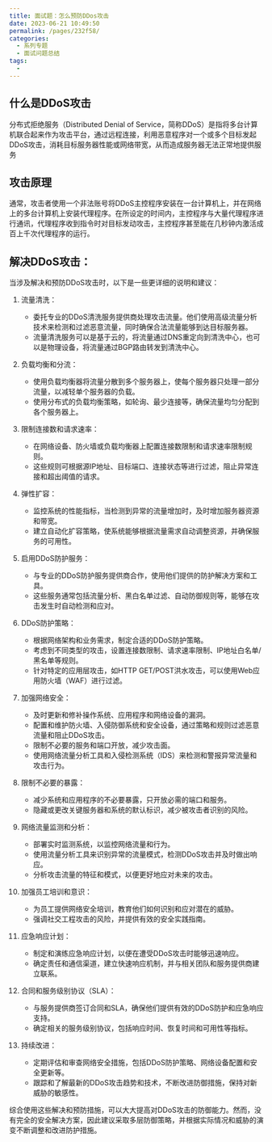 ```yaml
---
title: 面试题：怎么预防DDos攻击
date: 2023-06-21 10:49:50
permalink: /pages/232f58/
categories:
  - 系列专题
  - 面试问题总结
tags:
  - 
---
```

## 什么是DDoS攻击
分布式拒绝服务（Distributed Denial of Service，简称DDoS）是指将多台计算机联合起来作为攻击平台，通过远程连接，利用恶意程序对一个或多个目标发起DDoS攻击，消耗目标服务器性能或网络带宽，从而造成服务器无法正常地提供服务  
## 攻击原理
通常，攻击者使用一个非法账号将DDoS主控程序安装在一台计算机上，并在网络上的多台计算机上安装代理程序。在所设定的时间内，主控程序与大量代理程序进行通讯，代理程序收到指令时对目标发动攻击，主控程序甚至能在几秒钟内激活成百上千次代理程序的运行。

## 解决DDoS攻击：

当涉及解决和预防DDoS攻击时，以下是一些更详细的说明和建议：

1. 流量清洗：
   - 委托专业的DDoS清洗服务提供商处理攻击流量。他们使用高级流量分析技术来检测和过滤恶意流量，同时确保合法流量能够到达目标服务器。
   - 流量清洗服务可以是基于云的，将流量通过DNS重定向到清洗中心，也可以是物理设备，将流量通过BGP路由转发到清洗中心。

2. 负载均衡和分流：
   - 使用负载均衡器将流量分散到多个服务器上，使每个服务器只处理一部分流量，以减轻单个服务器的负载。
   - 使用分布式的负载均衡策略，如轮询、最少连接等，确保流量均匀分配到各个服务器上。

3. 限制连接数和请求速率：
   - 在网络设备、防火墙或负载均衡器上配置连接数限制和请求速率限制规则。
   - 这些规则可根据源IP地址、目标端口、连接状态等进行过滤，阻止异常连接和超出阈值的请求。

4. 弹性扩容：
   - 监控系统的性能指标，当检测到异常的流量增加时，及时增加服务器资源和带宽。
   - 建立自动化扩容策略，使系统能够根据流量需求自动调整资源，并确保服务的可用性。

5. 启用DDoS防护服务：
   - 与专业的DDoS防护服务提供商合作，使用他们提供的防护解决方案和工具。
   - 这些服务通常包括流量分析、黑白名单过滤、自动防御规则等，能够在攻击发生时自动检测和应对。

6. DDoS防护策略：
   - 根据网络架构和业务需求，制定合适的DDoS防护策略。
   - 考虑到不同类型的攻击，设置连接数限制、请求速率限制、IP地址白名单/黑名单等规则。
   - 针对特定的应用层攻击，如HTTP GET/POST洪水攻击，可以使用Web应用防火墙（WAF）进行过滤。

7. 加强网络安全：
   - 及时更新和修补操作系统、应用程序和网络设备的漏洞。
   - 配置和维护防火墙、入侵防御系统和安全设备，通过策略和规则过滤恶意流量和阻止DDoS攻击。  
   - 限制不必要的服务和端口开放，减少攻击面。
   - 使用网络流量分析工具和入侵检测系统（IDS）来检测和警报异常流量和攻击行为。

8. 限制不必要的暴露：
   - 减少系统和应用程序的不必要暴露，只开放必需的端口和服务。
   - 隐藏或更改关键服务器和系统的默认标识，减少被攻击者识别的风险。

9. 网络流量监测和分析：
   - 部署实时监测系统，以监控网络流量和行为。
   - 使用流量分析工具来识别异常的流量模式，检测DDoS攻击并及时做出响应。
   - 分析攻击流量的特征和模式，以便更好地应对未来的攻击。

10. 加强员工培训和意识：
    - 为员工提供网络安全培训，教育他们如何识别和应对潜在的威胁。
    - 强调社交工程攻击的风险，并提供有效的安全实践指南。

11. 应急响应计划：
    - 制定和演练应急响应计划，以便在遭受DDoS攻击时能够迅速响应。
    - 确定责任和通信渠道，建立快速响应机制，并与相关团队和服务提供商建立联系。

12. 合同和服务级别协议（SLA）：
    - 与服务提供商签订合同和SLA，确保他们提供有效的DDoS防护和应急响应支持。
    - 确定相关的服务级别协议，包括响应时间、恢复时间和可用性等指标。

13. 持续改进：
    - 定期评估和审查网络安全措施，包括DDoS防护策略、网络设备配置和安全更新等。
    - 跟踪和了解最新的DDoS攻击趋势和技术，不断改进防御措施，保持对新威胁的敏感性。

综合使用这些解决和预防措施，可以大大提高对DDoS攻击的防御能力。然而，没有完全的安全解决方案，因此建议采取多层防御策略，并根据实际情况和威胁的演变不断调整和改进防护措施。